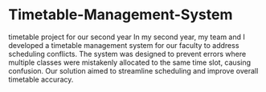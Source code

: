 # Timetable-Management-System
timetable project for our second year 
In my second year, my team and I developed a timetable management system for our faculty to address scheduling conflicts. The system was designed to prevent errors where multiple classes were mistakenly allocated to the same time slot, causing confusion. Our solution aimed to streamline scheduling and improve overall timetable accuracy.
